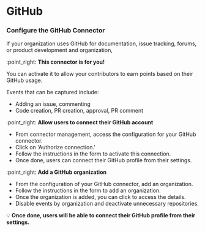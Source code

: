 # GitHub

### **Configure the GitHub Connector**

If your organization uses GitHub for documentation, issue tracking, forums, or product development and organization,&#x20;

:point\_right: **This connector is for you!**

You can activate it to allow your contributors to earn points based on their GitHub usage.

Events that can be captured include:

* Adding an issue, commenting
* Code creation, PR creation, approval, PR comment

:point\_right: **Allow users to connect their GitHub account**

* From connector management, access the configuration for your GitHub connector.
* Click on 'Authorize connection.'
* Follow the instructions in the form to activate this connection.
* Once done, users can connect their GitHub profile from their settings.

:point\_right: **Add a GitHub organization**

* From the configuration of your GitHub connector, add an organization.
* Follow the instructions in the form to add an organization.
* Once the organization is added, you can click to access the details.
* Disable events by organization and deactivate unnecessary repositories.

:bulb: **Once done, users will be able to connect their GitHub profile from their settings.**
